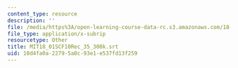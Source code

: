 ```yaml
---
content_type: resource
description: ''
file: /media/https%3A/open-learning-course-data-rc.s3.amazonaws.com/18-01sc-single-variable-calculus-fall-2010/10d4fa0a22795a0c93e1e537fd13f259_MIT18_01SCF10Rec_35_300k.vtt
file_type: application/x-subrip
resourcetype: Other
title: MIT18_01SCF10Rec_35_300k.srt
uid: 10d4fa0a-2279-5a0c-93e1-e537fd13f259
---
```

